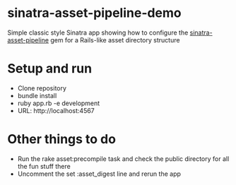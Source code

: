 # sinatra-asset-pipeline-demo
Simple classic style Sinatra app showing how to configure the [sinatra-asset-pipeline](https://github.com/kalasjocke/sinatra-asset-pipeline) gem 
for a Rails-like asset directory structure

# Setup and run
* Clone repository
* bundle install
* ruby app.rb -e development
* URL: http://localhost:4567

# Other things to do
* Run the rake asset:precompile task and check the public directory for all the fun stuff there
* Uncomment the set :asset_digest line and rerun the app
